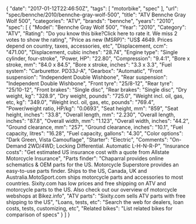{
    "date": "2017-01-12T22:46:50Z",
    "tags": [
        "motorbike",
        "spec"
    ],
    "url": "spec\/bennche\/2010\/bennche-gray-wolf-500",
    "title": "ATV Bennche Gray Wolf 500",
    "categories": "ATV",
    "brands": "bennche",
    "years": "2010",
    "spec": [
        {
            "Model": "Bennche Gray Wolf 500",
            "Year": "2010",
            "Category": "ATV",
            "Rating": "Do you know this bike?Click here to rate it. We miss 2 votes to show the rating",
            "Price as new (MSRP)": "US$ 4649.   Prices depend on country, taxes, accessories, etc",
            "Displacement, ccm": "471.00",
            "Displacement, cubic inches": "28.74",
            "Engine type": "Single cylinder, four-stroke",
            "Power, HP": "22.80",
            "Compression": "9.4:1",
            "Bore x stroke, mm": "84.0 x 84.5",
            "Bore x stroke, inches": "3.3 x 3.3",
            "Fuel system": "Carburettor. PD33J-A",
            "Gearbox": "Automatic",
            "Front suspension": "Independent Double Wishbone",
            "Rear suspension": "Independent Double Wishbone",
            "Front tyre": "25\/8-12",
            "Rear tyre": "25\/10-12",
            "Front brakes": "Single disc",
            "Rear brakes": "Single disc",
            "Dry weight, kg": "328.9",
            "Dry weight, pounds": "725.0",
            "Weight incl. oil, gas, etc, kg": "349.0",
            "Weight incl. oil, gas, etc, pounds": "769.4",
            "Power\/weight ratio, HP\/kg": "0.0693",
            "Seat height, mm": "859",
            "Seat height, inches": "33.8",
            "Overall length, mm": "2.230",
            "Overall length, inches": "87.8",
            "Overall width, mm": "1.123",
            "Overall width, inches": "44.2",
            "Ground clearance, mm": "257",
            "Ground clearance, inches": "10.1",
            "Fuel capacity, litres": "16.28",
            "Fuel capacity, gallons": "4.30",
            "Color options": "Dark Green, Vista Camouflage",
            "Starter": "Electric",
            "Comments": "On-Demand 2WD\/4WD; Locking Differential. Automatic L-H-N-R-P",
            "Insurance costs": "Get estimated US insurance cost with a quote from Allstate Motorcycle Insurance",
            "Parts finder": "Chaparral provides online schematics & OEM parts for the US.   Motorcycle Superstore provides an easy-to-use parts finder. Ships to the US, Canada, UK and Australia.MotoSport.com ships motorcycle parts and accessories to most countries.    Sixity.com has low prices and free shipping on ATV and motorcycle parts to the US. Also check out our overview of motorcycle webshops at Bikez.info",
            "ATV parts": "Sixity.com sells ATV parts with free shipping to the US",
            "Loans, tests, etc": "Search the web for dealers, loan costs, tests, customizing, etc",
            "Related bikes": "List related bikes for comparison of specs"
        }
    ]
}